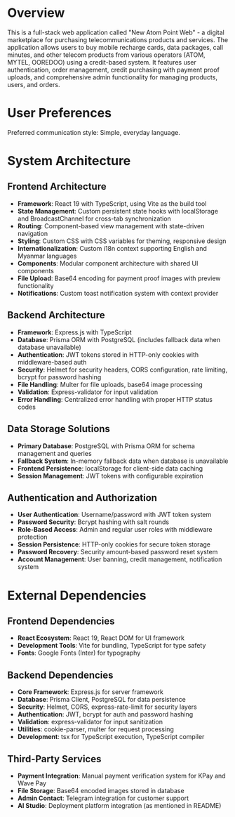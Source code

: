 # Overview

This is a full-stack web application called "New Atom Point Web" - a digital marketplace for purchasing telecommunications products and services. The application allows users to buy mobile recharge cards, data packages, call minutes, and other telecom products from various operators (ATOM, MYTEL, OOREDOO) using a credit-based system. It features user authentication, order management, credit purchasing with payment proof uploads, and comprehensive admin functionality for managing products, users, and orders.

# User Preferences

Preferred communication style: Simple, everyday language.

# System Architecture

## Frontend Architecture
- **Framework**: React 19 with TypeScript, using Vite as the build tool
- **State Management**: Custom persistent state hooks with localStorage and BroadcastChannel for cross-tab synchronization
- **Routing**: Component-based view management with state-driven navigation
- **Styling**: Custom CSS with CSS variables for theming, responsive design
- **Internationalization**: Custom i18n context supporting English and Myanmar languages
- **Components**: Modular component architecture with shared UI components
- **File Upload**: Base64 encoding for payment proof images with preview functionality
- **Notifications**: Custom toast notification system with context provider

## Backend Architecture
- **Framework**: Express.js with TypeScript
- **Database**: Prisma ORM with PostgreSQL (includes fallback data when database unavailable)
- **Authentication**: JWT tokens stored in HTTP-only cookies with middleware-based auth
- **Security**: Helmet for security headers, CORS configuration, rate limiting, bcrypt for password hashing
- **File Handling**: Multer for file uploads, base64 image processing
- **Validation**: Express-validator for input validation
- **Error Handling**: Centralized error handling with proper HTTP status codes

## Data Storage Solutions
- **Primary Database**: PostgreSQL with Prisma ORM for schema management and queries
- **Fallback System**: In-memory fallback data when database is unavailable
- **Frontend Persistence**: localStorage for client-side data caching
- **Session Management**: JWT tokens with configurable expiration

## Authentication and Authorization
- **User Authentication**: Username/password with JWT token system
- **Password Security**: Bcrypt hashing with salt rounds
- **Role-Based Access**: Admin and regular user roles with middleware protection
- **Session Persistence**: HTTP-only cookies for secure token storage
- **Password Recovery**: Security amount-based password reset system
- **Account Management**: User banning, credit management, notification system

# External Dependencies

## Frontend Dependencies
- **React Ecosystem**: React 19, React DOM for UI framework
- **Development Tools**: Vite for bundling, TypeScript for type safety
- **Fonts**: Google Fonts (Inter) for typography

## Backend Dependencies
- **Core Framework**: Express.js for server framework
- **Database**: Prisma Client, PostgreSQL for data persistence
- **Security**: Helmet, CORS, express-rate-limit for security layers
- **Authentication**: JWT, bcrypt for auth and password hashing
- **Validation**: express-validator for input sanitization
- **Utilities**: cookie-parser, multer for request processing
- **Development**: tsx for TypeScript execution, TypeScript compiler

## Third-Party Services
- **Payment Integration**: Manual payment verification system for KPay and Wave Pay
- **File Storage**: Base64 encoded images stored in database
- **Admin Contact**: Telegram integration for customer support
- **AI Studio**: Deployment platform integration (as mentioned in README)